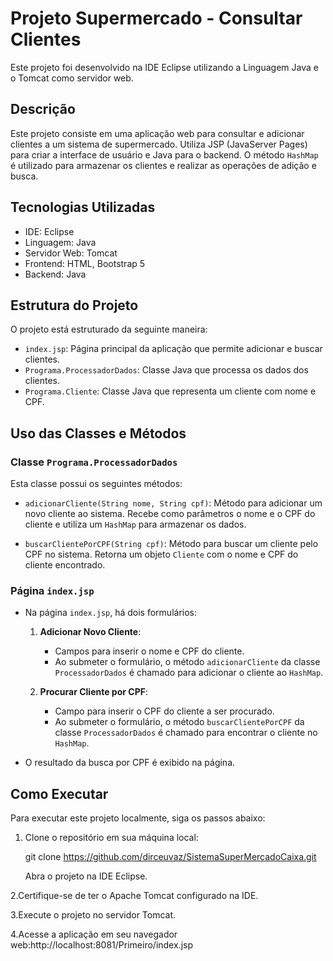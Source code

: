 # Projeto Supermercado - Consultar Clientes

Este projeto foi desenvolvido na IDE Eclipse utilizando a Linguagem Java e o Tomcat como servidor web.

## Descrição

Este projeto consiste em uma aplicação web para consultar e adicionar clientes a um sistema de supermercado. Utiliza JSP (JavaServer Pages) para criar a interface de usuário e Java para o backend. O método `HashMap` é utilizado para armazenar os clientes e realizar as operações de adição e busca.

## Tecnologias Utilizadas

- IDE: Eclipse
- Linguagem: Java
- Servidor Web: Tomcat
- Frontend: HTML, Bootstrap 5
- Backend: Java

## Estrutura do Projeto

O projeto está estruturado da seguinte maneira:

- `index.jsp`: Página principal da aplicação que permite adicionar e buscar clientes.
- `Programa.ProcessadorDados`: Classe Java que processa os dados dos clientes.
- `Programa.Cliente`: Classe Java que representa um cliente com nome e CPF.

## Uso das Classes e Métodos

### Classe `Programa.ProcessadorDados`

Esta classe possui os seguintes métodos:

- `adicionarCliente(String nome, String cpf)`: Método para adicionar um novo cliente ao sistema. Recebe como parâmetros o nome e o CPF do cliente e utiliza um `HashMap` para armazenar os dados.

- `buscarClientePorCPF(String cpf)`: Método para buscar um cliente pelo CPF no sistema. Retorna um objeto `Cliente` com o nome e CPF do cliente encontrado.

### Página `index.jsp`

- Na página `index.jsp`, há dois formulários:
  1. **Adicionar Novo Cliente**:
     - Campos para inserir o nome e CPF do cliente.
     - Ao submeter o formulário, o método `adicionarCliente` da classe `ProcessadorDados` é chamado para adicionar o cliente ao `HashMap`.

  2. **Procurar Cliente por CPF**:
     - Campo para inserir o CPF do cliente a ser procurado.
     - Ao submeter o formulário, o método `buscarClientePorCPF` da classe `ProcessadorDados` é chamado para encontrar o cliente no `HashMap`.

- O resultado da busca por CPF é exibido na página.

## Como Executar

Para executar este projeto localmente, siga os passos abaixo:

1. Clone o repositório em sua máquina local:
   
   git clone https://github.com/dirceuvaz/SistemaSuperMercadoCaixa.git

   Abra o projeto na IDE Eclipse.

2.Certifique-se de ter o Apache Tomcat configurado na IDE.

3.Execute o projeto no servidor Tomcat.

4.Acesse a aplicação em seu navegador web:http://localhost:8081/Primeiro/index.jsp
